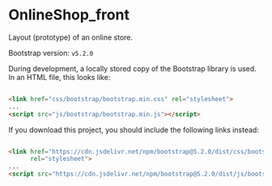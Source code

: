 # OnlineShop_front

Layout (prototype) of an online store.

Bootstrap version: `v5.2.0`

During development, a locally stored copy of the Bootstrap library is used. In an HTML file, this looks like:

```html

<link href="css/bootstrap/bootstrap.min.css" rel="stylesheet">
...
<script src="js/bootstrap/bootstrap.min.js"></script>
```

If you download this project, you should include the following links instead:

```html

<link href="https://cdn.jsdelivr.net/npm/bootstrap@5.2.0/dist/css/bootstrap.min.css"
      rel="stylesheet">
...
<script src="https://cdn.jsdelivr.net/npm/bootstrap@5.2.0/dist/js/bootstrap.bundle.min.js"></script>
```

